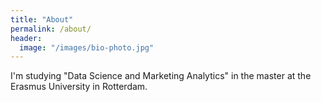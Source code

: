 ```yaml
---
title: "About"
permalink: /about/
header:
  image: "/images/bio-photo.jpg"
---
```


I'm studying "Data Science and Marketing Analytics" in the master at the Erasmus University in Rotterdam. 
